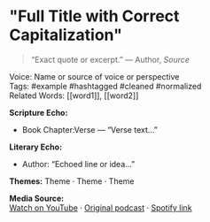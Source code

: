 # "Full Title with Correct Capitalization"

> “Exact quote or excerpt.”
> — Author, *Source*

Voice: Name or source of voice or perspective  
Tags: #example #hashtagged #cleaned #normalized  
Related Words: [[word1]], [[word2]]

**Scripture Echo:**  
- Book Chapter:Verse — “Verse text…”

**Literary Echo:**  
- Author: “Echoed line or idea…”

**Themes:** Theme · Theme · Theme

**Media Source:**  
[Watch on YouTube](link) · [Original podcast](link) · [Spotify link](link)
